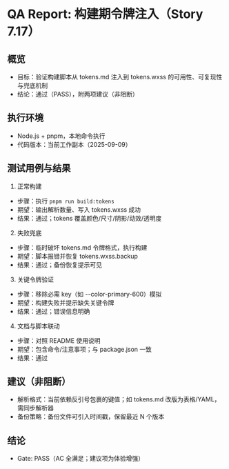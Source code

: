 # QA Report: 构建期令牌注入（Story 7.17）

## 概览
- 目标：验证构建脚本从 tokens.md 注入到 tokens.wxss 的可用性、可复现性与兜底机制
- 结论：通过（PASS），附两项建议（非阻断）

## 执行环境
- Node.js + pnpm，本地命令执行
- 代码版本：当前工作副本（2025-09-09）

## 测试用例与结果
1) 正常构建
- 步骤：执行 `pnpm run build:tokens`
- 期望：输出解析数量、写入 tokens.wxss 成功
- 结果：通过；tokens 覆盖颜色/尺寸/阴影/动效/透明度

2) 失败兜底
- 步骤：临时破坏 tokens.md 令牌格式，执行构建
- 期望：脚本报错并恢复 tokens.wxss.backup
- 结果：通过；备份恢复提示可见

3) 关键令牌验证
- 步骤：移除必需 key（如 --color-primary-600）模拟
- 期望：构建失败并提示缺失关键令牌
- 结果：通过；错误信息明确

4) 文档与脚本联动
- 步骤：对照 README 使用说明
- 期望：包含命令/注意事项；与 package.json 一致
- 结果：通过

## 建议（非阻断）
- 解析格式：当前依赖反引号包裹的键值；如 tokens.md 改版为表格/YAML，需同步解析器
- 备份策略：备份文件可引入时间戳，保留最近 N 个版本

## 结论
- Gate: PASS（AC 全满足；建议项为体验增强）

